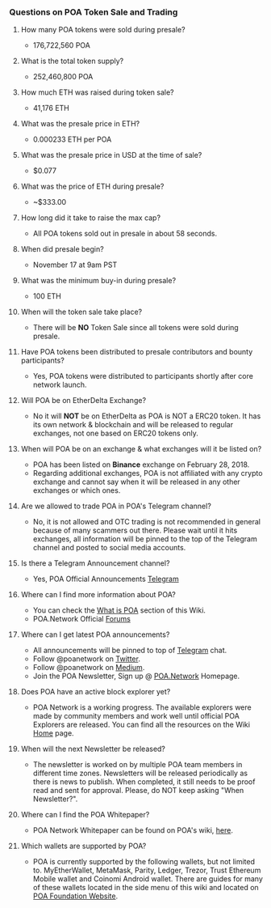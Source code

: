 ### Questions on POA Token Sale and Trading

1. How many POA tokens were sold during presale?
    - 176,722,560 POA

2. What is the total token supply?
    - 252,460,800 POA

3. How much ETH was raised during token sale?
    - 41,176 ETH

4. What was the presale price in ETH?
    - 0.000233 ETH per POA

5. What was the presale price in USD at the time of sale?
    - $0.077

5. What was the price of ETH during presale?
    - ~$333.00

6. How long did it take to raise the max cap?
    - All POA tokens sold out in presale in about 58 seconds.

7. When did presale begin?
    - November 17 at 9am PST

8. What was the minimum buy-in during presale?
    - 100 ETH

9. When will the token sale take place?
    - There will be __NO__ Token Sale since all tokens were sold during presale.

9. Have POA tokens been distributed to presale contributors and bounty participants?
    - Yes, POA tokens were distributed to participants shortly after core network launch.

9. Will POA be on EtherDelta Exchange?
    - No it will __NOT__ be on EtherDelta as POA is NOT a ERC20 token. It has its own network & blockchain and will be released to regular exchanges, not one based on ERC20 tokens only.

10. When will POA be on an exchange & what exchanges will it be listed on?
    - POA has been listed on __Binance__ exchange on February 28, 2018.
    - Regarding additional exchanges, POA is not affiliated with any crypto exchange and cannot say when it will be released in any other exchanges or which ones.

11. Are we allowed to trade POA in POA's Telegram channel?
    - No, it is not allowed and OTC trading is not recommended in general because of many scammers out there. Please wait until it hits exchanges, all information will be pinned to the top of the Telegram channel and posted to social media accounts.

12. Is there a Telegram Announcement channel?
    - Yes, POA Official Announcements [Telegram](t.me/poa_network)

12. Where can I find more information about POA?
    - You can check the [What is POA](What-is-POA) section of this Wiki.
    - POA.Network Official [Forums](https://forum.poa.network/)

13. Where can I get latest POA announcements?
    - All announcements will be pinned to top of [Telegram](https://t.me/joinchat/FlX0FD_ndCsB4_n60sCu2w) chat.
    - Follow @poanetwork on [Twitter](https://twitter.com/poanetwork/).
    - Follow @poanetwork on [Medium](https://medium.com/@poanetwork).
    - Join the POA Newsletter, Sign up @ [POA.Network](https://poa.network/) Homepage.

14. Does POA have an active block explorer yet?
    - POA Network is a working progress. The available explorers were made by community members and work well until official POA Explorers are released. You can find all the resources on the Wiki [Home](Home) page.

15. When will the next Newsletter be released?
    - The newsletter is worked on by multiple POA team members in different time zones. Newsletters will be released periodically as there is news to publish. When completed, it still needs to be proof read and sent for approval. Please, do NOT keep asking "When Newsletter?".

16. Where can I find the POA Whitepaper?
    - POA Network Whitepaper can be found on POA's wiki, [here](https://github.com/poanetwork/wiki/wiki/POA-Network-Whitepaper).

17. Which wallets are supported by POA?
    - POA is currently supported by the following wallets, but not limited to. MyEtherWallet, MetaMask, Parity, Ledger, Trezor, Trust Ethereum Mobile wallet and Coinomi Android wallet. There are guides for many of these wallets located in the side menu of this wiki and located on [POA Foundation Website](https://poa.network/dapps?category=wallets).